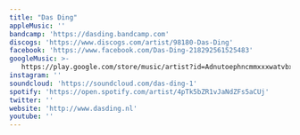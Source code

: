 ```yaml
---
title: "Das Ding"
appleMusic: ''
bandcamp: 'https://dasding.bandcamp.com'
discogs: 'https://www.discogs.com/artist/98180-Das-Ding'
facebook: 'https://www.facebook.com/Das-Ding-218292561525483'
googleMusic: >-
   https://play.google.com/store/music/artist?id=Adnutoephncmmxxxwatvbxauywe
instagram: ''
soundcloud: 'https://soundcloud.com/das-ding-1'
spotify: 'https://open.spotify.com/artist/4pTk5bZR1vJaNdZFs5aCUj'
twitter: ''
website: 'http://www.dasding.nl'
youtube: ''
---
```

